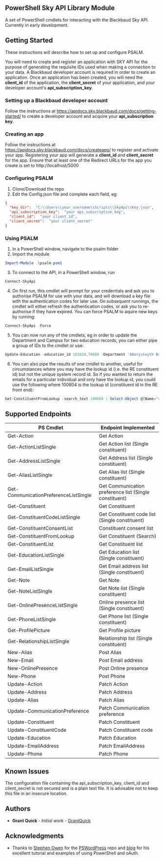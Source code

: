 ## PowerShell Sky API Library Module
A set of PowerShell cmdlets for interacting with the Blackbaud Sky API. Currently in early development.

## Getting Started
These instructions will describe how to set up and configure PSALM.

You will need to create and register an application with SKY API for the purpose of generating the requisite IDs used when making a connection to your data. A Blackbaud developer account is required in order to create an application. Once an application has been created, you will need the **client_id** of the application, the **client_secret** of your application, and your developer account's **api_subscription_key**.

### Setting up a Blackbaud developer account
Follow the instructions at https://apidocs.sky.blackbaud.com/docs/getting-started/ to create a developer account and acquire your **api_subscription key**.

### Creating an app
Follow the instructions at https://apidocs.sky.blackbaud.com/docs/createapp/ to register and activate your app. Registering your app will generate a **client_id** and **client_secret** for the app. Ensure that at least one of the Redirect URLs for the app you create is set to http://localhost/5000

### Configuring PSALM
1. Clone/Download the repo
2. Edit the Config.json file and complete each field, eg:
```json
{
  "key_dir":  "C:\\Users\\your_username\\Scripts\\SkyApi\\Key.json",
  "api_subscription_key":  "your api_subscription_key",    
  "client_id":  "your client_id",
  "client_secret":  "your client_secret"
}
```

### Using PSALM
1. In a PowerShell window, navigate to the psalm folder
2. Import the module
```PowerShell
Import-Module .\psalm.psm1
```
3. To connect to the API, in a PowerShell window, run 
```PowerShell
Connect-SkyApi
```
4. On first run, this cmdlet will prompt for your credentials and ask you to authorise PSALM for use with your data, and will download a key file with the authentication codes for later use. On subsequent runnings, the cmdlet will either refresh the authentication codes, or ask you to re-authorise if they have expired. You can force PSALM to aquire new keys by running:
```PowerShell
Connect-SkyApi -Force
```
5. You can now run any of the cmdlets, eg in order to update the Department and Campus for two education records, you can either pipe a group of IDs to the cmdlet or use:
```PowerShell
Update-Education -education_id 102034,76688 -Department 'Aberystwyth Business School' -Campus 'Awesome Campus'
```
6. You can also pipe the results of one cmdlet to another, useful for circumstances where you may have the lookup id (i.e. the RE constituent id) but not the unique system record id. So if you wanted to return the emails for a particular individual and only have the lookup id, you could use the following where 100604 is the lookup id (constituent id in the RE front end):
```PowerShell
Get-ConstituentFromLookup -search_text 100604 | Select-Object @{Name="constituent_id";Expression={$_.id}} | Get-EmailListSingle
```

## Supported Endpoints
| PS Cmdlet | Endpoint Implemented |
| --- | --- |
| Get-Action | Get Action |
| Get-ActionListSingle | Get Action list (Single constituent) |
| Get-AddressListSingle | Get Address list (Single constituent) |
| Get-AliasListSingle | Get Alias list (Single constituent) |
| Get-CommunicationPreferenceListSingle | Get Communication preference list (Single constituent) |
| Get-Constituent | Get Constituent |
| Get-ConstituentCodeListSingle | Get Constituent code list (Single constituent) |
| Get-ConstituentConsentList | Constituent consent list |
| Get-ConstituentFromLookup | Get Constituent (Search) |
| Get-ConstituentList | Get Constituent list |
| Get-EducationListSingle | Get Education list (Single constituent) |
| Get-EmailListSingle | Get Email address list (Single constituent) |
| Get-Note | Get Note |
| Get-NoteListSingle | Get Note list (Single constituent) |
| Get-OnlinePresenceListSingle | Online presence list (Single constituent) |
| Get-PhoneListSingle | Get Phone list (Single constituent) |
| Get-ProfilePicture | Get Profile picture |
| Get-RelationshipListSingle | Relationship list (Single constituent) |
| New-Alias | Post Alias |
| New-Email | Post Email address |
| New-OnlinePresence | Post Online presence |
| New-Phone | Post Phone |
| Update-Action | Patch Action |
| Update-Address | Patch Address |
| Update-Alias | Patch Alias |
| Update-CommunicationPreference | Patch Communication preference |
| Update-Constituent | Patch Constituent |
| Update-ConstituentCode | Patch Constituent code |
| Update-Education | Patch Education |
| Update-EmailAddress| Patch EmailAddress |
| Update-Phone | Patch Phone |

## Known Issues
The configuration file containing the api_subscription_key, client_id and client_secret is not secured and is a plain text file. It is advisable not to keep this file in an insecure location.

## Authors
* **Grant Quick** - *Initial work* - [GrantQuick](https://github.com/GrantQuick)

## Acknowledgments
* Thanks to [Stephen Owen](https://github.com/1RedOne) for the [PSWordPress](https://github.com/1RedOne/PSWordPress) repo and [blog](https://foxdeploy.com/2015/11/02/using-powershell-and-oauth/) for his excellent tutorial and examples of using PowerShell and oAuth.
